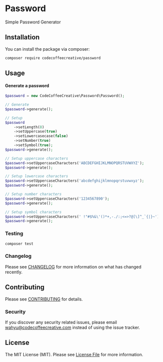 # Password

Simple Password Generator

## Installation

You can install the package via composer:

```bash
composer require codecoffeecreative/password
```

## Usage

#### Generate a password

``` php
$password = new CodeCoffeeCreative\Password\Password();

// Generate
$password->generate();

// Setup
$password
	->setLength(8)
	->setUppercase(true)
	->setLowercasecase(false)
	->setNumber(true)
	->setSymbol(true);
$password->generate();

// Setup uppercase characters
$password->setUppercaseCharacters('ABCDEFGHIJKLMNOPQRSTUVWXYZ');
$password->generate();

// Setup lowercase characters
$password->setUppercaseCharacters('abcdefghijklmnopqrstuvwxyz');
$password->generate();

// Setup number characters
$password->setUppercaseCharacters('1234567890');
$password->generate();

// Setup symbol characters
$password->setUppercaseCharacters(' !"#$%&\'()*+,-./:;<=>?@[\]^_`{|}~');
$password->generate();
```

### Testing

``` bash
composer test
```

### Changelog

Please see [CHANGELOG](CHANGELOG.md) for more information on what has changed recently.

## Contributing

Please see [CONTRIBUTING](CONTRIBUTING.md) for details.

### Security

If you discover any security related issues, please email wahyu@codecoffeecreative.com instead of using the issue tracker.

## License

The MIT License (MIT). Please see [License File](LICENSE.md) for more information.
